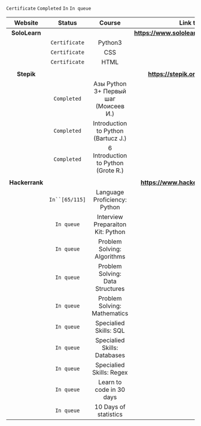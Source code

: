 
`Certificate` `Completed` `In` `In queue`

| Website          | Status    		| Course    				 | Link to Profile				    |
| :--------------: | :----------------: | :------------------------------------: | :----------------------------------------------: | 
| **SoloLearn**    | 	       		|    	     				 | **https://www.sololearn.com/Profile/1456634**    | 
| 	           | `Certificate`	| Python3 | 
| 	           | `Certificate`    	| CSS |
| 	           | `Certificate`   	| HTML |
|      		   |    		|    					 | 						    |
| **Stepik**       | 	       		|    	     				 | **https://stepik.org/users/29204177**      	    |
| 	           | `Completed`    	| Азы Python 3+ Первый шаг <br>(Моисеев И.) | 
| 	           | `Completed`       	| Introduction to Python (Bartucz J.) |
| 	           | `Completed`      	| 6 Introduction to Python (Grote R.) |
|      		   |    		|    					 | 						    |
| **Hackerrank**   | 	      		|    	     				 | **https://www.hackerrank.com/14brother**   	    |
|	   	   | `In``[65/115]`     | Language Proficiency: Python |
|	   	   | `In queue`      	| Interview Preparaiton Kit: Python |
|	   	   | `In queue`       	| Problem Solving: Algorithms |
|	   	   | `In queue`      	| Problem Solving: Data Structures |
|	   	   | `In queue`       	| Problem Solving: Mathematics |
|	   	   | `In queue`         | Specialied Skills: SQL |
|	   	   | `In queue`      	| Specialied Skills: Databases |
|	   	   | `In queue`      	| Specialied Skills: Regex |
|	   	   | `In queue`       	| Learn to code in 30 days |
|	   	   | `In queue`       	| 10 Days of statistics |
